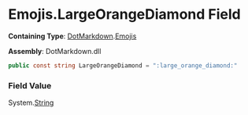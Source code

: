 # Emojis\.LargeOrangeDiamond Field

**Containing Type**: [DotMarkdown](../../README.md)\.[Emojis](../README.md)

**Assembly**: DotMarkdown\.dll

```csharp
public const string LargeOrangeDiamond = ":large_orange_diamond:"
```

### Field Value

System\.[String](https://docs.microsoft.com/en-us/dotnet/api/system.string)